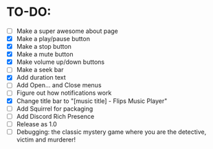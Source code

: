 # TO-DO:

- [ ] Make a super awesome about page
- [x] Make a play/pause button
- [x] Make a stop button
- [x] Make a mute button
- [x] Make volume up/down buttons
- [ ] Make a seek bar
- [x] Add duration text
- [ ] Add Open... and Close menus
- [ ] Figure out how notifications work
- [x] Change title bar to "[music title] - Flips Music Player"
- [ ] Add Squirrel for packaging
- [ ] Add Discord Rich Presence
- [ ] Release as 1.0
- [ ] Debugging: the classic mystery game where you are the detective, victim and murderer!
